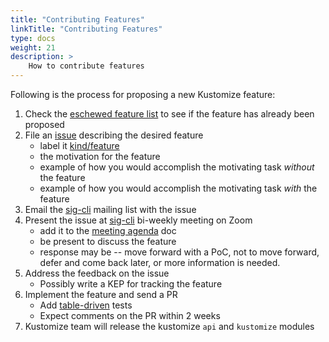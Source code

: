 ```yaml
---
title: "Contributing Features"
linkTitle: "Contributing Features"
type: docs
weight: 21
description: >
    How to contribute features
---
```


[issue]: https://github.com/kubernetes-sigs/kustomize/issues
[sig-cli]: /contributing/kustomize/community/
[meeting agenda]: https://docs.google.com/document/d/1r0YElcXt6G5mOWxwZiXgGu_X6he3F--wKwg-9UBc29I/edit#heading=h.himo1st0tqyy
[KEP]: https://github.com/kubernetes/enhancements/tree/master/keps/sig-cli
[table-driven]: https://github.com/kubernetes-sigs/kustomize/blob/a8b9741866cf8e0c43e643ab7a9f40a3bd7e2a4d/api/filters/imagetag/imagetag_test.go#L15
[eschewed feature list]: /faq/kustomize/eschewedfeatures/
[kind/feature]: https://github.com/kubernetes-sigs/kustomize/labels/kind%2Ffeature

Following is the process for proposing a new Kustomize feature:

1. Check the [eschewed feature list] to see if the feature has already been proposed
2. File an [issue] describing the desired feature
   - label it [kind/feature]
   - the motivation for the feature
   - example of how you would accomplish the motivating task *without* the feature
   - example of how you would accomplish the motivating task *with* the feature
3. Email the [sig-cli] mailing list with the issue
4. Present the issue at [sig-cli] bi-weekly meeting on Zoom
   - add it to the [meeting agenda] doc
   - be present to discuss the feature
   - response may be -- move forward with a PoC, not to move forward, defer and come back later,
     or more information is needed.
5. Address the feedback on the issue
   - Possibly write a KEP for tracking the feature
6. Implement the feature and send a PR
   - Add [table-driven] tests
   - Expect comments on the PR within 2 weeks
7. Kustomize team will release the kustomize `api` and `kustomize` modules
